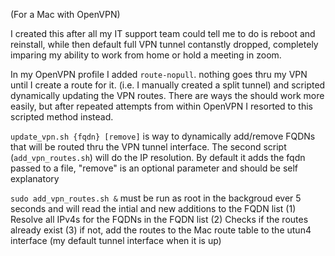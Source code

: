 (For a Mac with OpenVPN)

I created this after all my IT support team could tell me to do is reboot and reinstall, while then default full VPN tunnel
contanstly dropped, completely imparing my ability to work from home or hold a meeting in zoom.

In my OpenVPN profile I added `route-nopull`.
nothing goes thru my VPN until I create a route for it.
(i.e. I manually created a split tunnel) and scripted dynamically updating the VPN routes.
There are ways the should work more easily, but after repeated attempts from within OpenVPN 
I resorted to this scripted method instead. 


`update_vpn.sh {fqdn} [remove]`  is way to dynamically add/remove FQDNs that will be routed thru the VPN tunnel interface.
The second script (`add_vpn_routes.sh`) will do the IP resolution.
By default it adds the fqdn passed to a file, "remove" is an optional parameter and should be self explanatory

`sudo add_vpn_routes.sh &` must be run as root in the backgroud ever 5 seconds and will read the intial and new additions to the FQDN list
(1) Resolve all IPv4s for the FQDNs in the FQDN list
(2) Checks if the routes already exist
(3) if not, add the routes to the Mac route table to the utun4 interface (my default tunnel interface when it is up)







